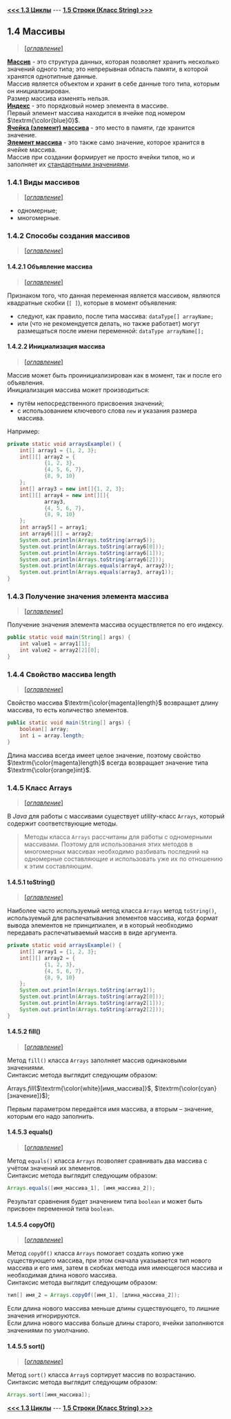 [**<<< 1.3 Циклы**](/conspect/01_03.md/#13-циклы) ---
[**1.5 Строки (Класс String) >>>**](/conspect/01_05.md/#15-строки-класс-string)

## 1.4 Массивы

> [[_оглавление_]](../README.md/#14-массивы)

[**Массив**](/conspect/definitions.md/#м) - это структура данных, которая позволяет хранить несколько значений одного
типа; это непрерывная область памяти, в которой хранятся однотипные данные.  
Массив является объектом и хранит в себе данные того типа, которым он инициализирован.  
Размер массива изменять нельзя.  
[**Индекс**](/conspect/definitions.md/#и) - это порядковый номер элемента в массиве.  
Первый элемент массива находится в ячейке под номером $\textrm{\color{blue}0}$.  
[**Ячейка (элемент) массива**](/conspect/definitions.md/#я) - это место в памяти, где хранится значение.  
[**Элемент массива**](/conspect/definitions.md/#э) - это также само значение, которое хранится в ячейке массива.  
Массив при создании формирует не просто ячейки типов, но и заполняет
их [стандартными значениями](/conspect/01_01.md/#113-значения-переменных-по-умолчанию).

### 1.4.1 Виды массивов

> [[_оглавление_]](../README.md/#14-массивы)

- одномерные;
- многомерные.

### 1.4.2 Способы создания массивов

> [[_оглавление_]](../README.md/#14-массивы)

#### 1.4.2.1 Объявление массива

> [[_оглавление_]](../README.md/#14-массивы)

Признаком того, что данная переменная является массивом, являются квадратные скобки (`[ ]`), которые в момент
объявления:

* следуют, как правило, после типа массива: `dataType[] arrayName;`
* или (что не рекомендуется делать, но также работает) могут размещаться после имени переменной: `dataType arrayName[];`

#### 1.4.2.2 Инициализация массива

> [[_оглавление_]](../README.md/#14-массивы)

Массив может быть проинициализирован как в момент, так и после его объявления.  
Инициализация массива может производиться:

- путём непосредственного присвоения значений;
- с использованием ключевого слова `new` и указания размера массива.

Например:

```java
private static void arraysExample() {
    int[] array1 = {1, 2, 3};
    int[][] array2 = {
            {1, 2, 3},
            {4, 5, 6, 7},
            {8, 9, 10}
    };
    int[] array3 = new int[]{1, 2, 3};
    int[][] array4 = new int[][]{
            array3,
            {4, 5, 6, 7},
            {8, 9, 10}
    };
    int array5[] = array1;
    int array6[][] = array2;
    System.out.println(Arrays.toString(array5));
    System.out.println(Arrays.toString(array6[0]));
    System.out.println(Arrays.toString(array6[1]));
    System.out.println(Arrays.toString(array6[2]));
    System.out.println(Arrays.equals(array4, array2));
    System.out.println(Arrays.equals(array3, array1));
}
```

### 1.4.3 Получение значения элемента массива

> [[_оглавление_]](../README.md/#14-массивы)

Получение значения элемента массива осуществляется по его индексу.

```java
public static void main(String[] args) {
    int value1 = array1[1];
    int value2 = array2[2][0];
}
```

### 1.4.4 Свойство массива length

> [[_оглавление_]](../README.md/#14-массивы)

Свойство массива $\textrm{\color{magenta}length}$ возвращает длину массива, то есть количество элементов.

```java
public static void main(String[] args) {
    boolean[] array;
    int i = array.length;
}
```

Длина массива всегда имеет целое значение, поэтому свойство $\textrm{\color{magenta}length}$ всегда возвращает значение 
типа $\textrm{\color{orange}int}$.

### 1.4.5 Класс Arrays

> [[_оглавление_]](../README.md/#14-массивы)

В _Java_ для работы с массивами существует _utility_-класс `Arrays`, который содержит соответствующие методы.

> Методы класса `Arrays` рассчитаны для работы с одномерными массивами. Поэтому для использования этих методов в
> многомерных массивах необходимо разбивать последний на одномерные составляющие и использовать уже их по отношению к
> этим составляющим.

#### 1.4.5.1 toString()

> [[_оглавление_]](../README.md/#14-массивы)

Наиболее часто используемый метод класса `Arrays` метод `toString()`, используемый для распечатывания элементов массива,
когда формат вывода элементов не принципиален, и в который необходимо передавать распечатываемый массив в виде
аргумента.

```java
private static void arraysExample() {
    int[] array1 = {1, 2, 3};
    int[][] array2 = {
            {1, 2, 3},
            {4, 5, 6, 7},
            {8, 9, 10}
    };
    System.out.println(Arrays.toString(array1));
    System.out.println(Arrays.toString(array2[0]));
    System.out.println(Arrays.toString(array2[1]));
    System.out.println(Arrays.toString(array2[2]));
}
```

#### 1.4.5.2 fill()

> [[_оглавление_]](../README.md/#14-массивы)

Метод `fill()` класса `Arrays` заполняет массив одинаковыми значениями.  
Синтаксис метода выглядит следующим образом:

Arrays._fill_($\textrm{\color{white}[имя_массива]}$, $\textrm{\color{cyan}[значение]}$);

Первым параметром передаётся имя массива, а вторым – значение, которым его надо заполнить.

#### 1.4.5.3 equals()

> [[_оглавление_]](../README.md/#14-массивы)

Метод `equals()` класса `Arrays` позволяет сравнивать два массива с учётом значений их элементов.  
Синтаксис метода выглядит следующим образом:

```java
Arrays.equals([имя_массива_1], [имя_массива_2]);
```

Результат сравнения будет значением типа `boolean` и может быть присвоен переменной типа `boolean`.

#### 1.4.5.4 copyOf()

> [[_оглавление_]](../README.md/#14-массивы)

Метод `copyOf()` класса `Arrays` помогает создать копию уже существующего массива, при этом сначала указывается тип
нового массива и его имя, затем в скобках метода имя имеющегося массива и необходимая длина нового массива.  
Синтаксис метода выглядит следующим образом:

```java
тип[] имя_2 = Arrays.copyOf([имя_1], [длина_массива_2]);
```  

Если длина нового массива меньше длины существующего, то лишние значения игнорируются.  
Если длина нового массива больше длины старого, ячейки заполняются значениями по умолчанию.

#### 1.4.5.5 sort()

> [[_оглавление_]](../README.md/#14-массивы)

Метод `sort()` класса `Array`s сортирует массив по возрастанию.  
Синтаксис метода выглядит следующим образом:

```java 
Arrays.sort([имя_массива]);
```

[**<<< 1.3 Циклы**](/conspect/01_03.md/#13-циклы) ---
[**1.5 Строки (Класс String) >>>**](/conspect/01_05.md/#15-строки-класс-string)